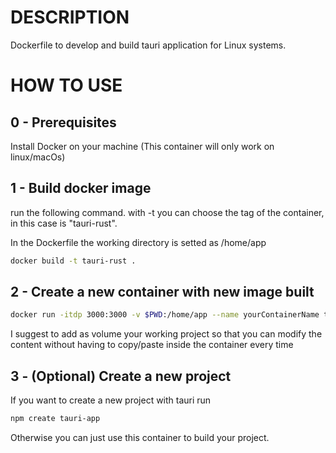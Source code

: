 # DESCRIPTION

Dockerfile to develop and build tauri application for Linux systems.

# HOW TO USE

## 0 - Prerequisites

Install Docker on your machine (This container will only work on linux/macOs)

## 1 - Build docker image

run the following command.
with -t you can choose the tag of the container, in this case is "tauri-rust".

In the Dockerfile the working directory is setted as /home/app

```bash
docker build -t tauri-rust .
```

## 2 - Create a new container with new image built

```bash
docker run -itdp 3000:3000 -v $PWD:/home/app --name yourContainerName tauri-rust
```

I suggest to add as volume your working project so that you can modify the content without having to copy/paste inside the container every time

## 3 - (Optional) Create a new project

If you want to create a new project with tauri run 

```bash
npm create tauri-app
```

Otherwise you can just use this container to build your project.
